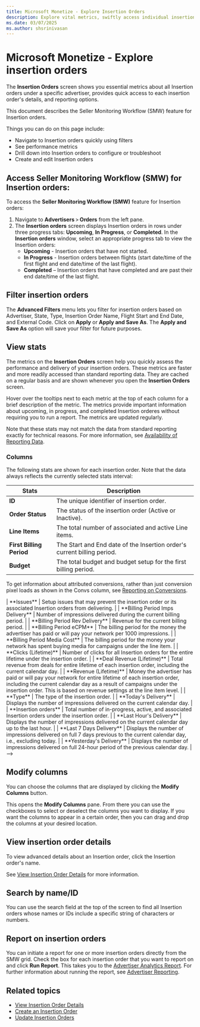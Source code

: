 ```yaml
---
title: Microsoft Monetize - Explore Insertion Orders
description: Explore vital metrics, swiftly access individual insertion orders, and provide reporting options on the Insertion Orders screen for a specific advertiser. Learn how to access the Seller Monitoring Workflow (SMW) feature for Insertion Orders from any Microsoft Monetize screen.
ms.date: 03/07/2025
ms.author: shsrinivasan
---
```

# Microsoft Monetize - Explore insertion orders

The **Insertion Orders** screen shows you essential metrics about all Insertion orders under a specific advertiser, provides quick access to each insertion order's details, and reporting options.

This document describes the Seller Monitoring Workflow (SMW) feature for Insertion orders.

Things you can do on this page include:

- Navigate to Insertion orders quickly using filters
- See performance metrics
- Drill down into Insertion orders to configure or troubleshoot
- Create and edit Insertion orders

## Access Seller Monitoring Workflow (SMW) for Insertion orders:

To access the **Seller Monitoring Workflow (SMW)** feature for Insertion orders:

1. Navigate to **Advertisers** > **Orders** from the left pane. 
1. The **Insertion orders** screen displays Insertion orders in rows under three progress tabs: **Upcoming**, **In Progress**, or **Completed**. In the **Insertion orders** window, select an appropriate progress tab to view the Insertion orders:
    - **Upcoming** - Insertion orders that have not started.
    - **In Progress** - Insertion orders between flights (start date/time of the first flight and end date/time of the last flight).
    - **Completed** – Insertion orders that have completed and are past their end date/time of the last flight.

## Filter insertion orders

The **Advanced Filters** menu lets you filter for insertion orders based on Advertiser, State, Type, Insertion Order Name, Flight Start and End Date, and External Code. Click on **Apply** or **Apply and Save As**. The **Apply and Save As** option will save your filter for future purposes.

## View stats

The metrics on the **Insertion Orders** screen help you quickly assess the performance and delivery of your insertion orders. These metrics are faster and more readily accessed than standard reporting data. They are cached on a regular basis and are shown whenever you open the **Insertion Orders** screen.

Hover over the tooltips next to each metric at the top of each column for a brief description of the metric. The metrics provide important information about upcoming, in progress, and completed Insertion orderes without requiring you to run a report. The metrics are updated regularly.

Note that these stats may not match the data from standard reporting exactly for technical reasons. For more information, see [Availability of Reporting Data](availability-of-reporting-data.md).

### Columns

The following stats are shown for each insertion order. Note that the data always reflects the currently selected stats interval:

| Stats | Description |
|--|--|
| **ID** | The unique identifier of insertion order. |
| **Order Status** | The status of the insertion order (Active or Inactive). |
| **Line Items** | The total number of associated and active Line items. |
| **First Billing Period** | The Start and End date of the Insertion order's current billing period. |
| **Budget** | The total budget and budget setup for the first billing period. |

To get information about attributed conversions, rather than just conversion pixel loads as shown in the Convs column, see [Reporting on Conversions](reporting-on-conversions.md).

<!-->
| **Issues** | Setup issues that may prevent the insertion order or its associated Insertion orders from delivering. |
| **Billing Period Imps Delivery** | Number of impressions delivered during the current billing period. |
| **Billing Period Rev Delivery** | Revenue for the current billing period. |
| **Billing Period eCPM** | The billing period for the money the advertiser has paid or will pay your network per 1000 impressions. |
| **Billing Period Media Cost** | The billing period for the money your network has spent buying media for campaigns under the line item. |
| **Clicks (Lifetime)** | Number of clicks for all Insertion orders for the entire lifetime under the insertion order. |
| **Deal Revenue (Lifetime)** | Total revenue from deals for entire lifetime of each insertion order, including the current calendar day. |
| **Revenue (Lifetime)** | Money the advertiser has paid or will pay your network for entire lifetime of each insertion order, including the current calendar day as a result of campaigns under the insertion order. This is based on revenue settings at the line item level. |
| **Type** | The type of the insertion order. |
| **Today's Delivery** | Displays the number of impressions delivered on the current calendar day. |

| **Insertion orders** | Total number of in-progress, active, and associated Insertion orders under the insertion order. |
| **Last Hour's Delivery** | Displays the number of impressions delivered on the current calendar day up to the last hour. |
| **Last 7 Days Delivery** | Displays the number of impressions delivered on full 7 days previous to the current calendar day, i.e., excluding today. |
| **Yesterday's Delivery** | Displays the number of impressions delivered on full 24-hour period of the previous calendar day. | -->



## Modify columns

You can choose the columns that are displayed by clicking the **Modify Columns** button.

This opens the **Modify Columns** pane. From there you can use the checkboxes to select or deselect the columns you want to display. If you want the columns to appear in a certain order, then you can drag and drop the columns at your desired location.

## View insertion order details

To view advanced details about an Insertion order, click the Insertion order's name.

See [View Insertion Order Details](view-insertion-order-details.md) for more information.

## Search by name/ID

You can use the search field at the top of the screen to find all Insertion orders whose names or IDs include a specific string of characters or numbers.

## Report on insertion orders

You can initiate a report for one or more insertion orders directly from the SMW grid. Check the box for each insertion order that you want to report on and click **Run Report**. This takes you to the [Advertiser Analytics Report](advertiser-analytics-report.md). For further information about running the report, see [Advertiser Reporting](advertiser-reporting.md).

## Related topics

- [View Insertion Order Details](view-insertion-order-details.md)
- [Create an Insertion Order](create-an-insertion-order.md)
- [Update Insertion Orders](update-insertion-orders.md)
